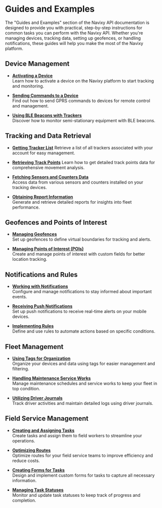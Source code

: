 # Guides and Examples

The "Guides and Examples" section of the Navixy API documentation is designed to provide you with practical, step-by-step instructions for common tasks you can perform with the Navixy API. Whether you're managing devices, tracking data, setting up geofences, or handling notifications, these guides will help you make the most of the Navixy platform.

## Device Management

- [**Activating a Device**](../guides/device-management/activate-device.md)  
  Learn how to activate a device on the Navixy platform to start tracking and monitoring.

- [**Sending Commands to a Device**](../guides/device-management/send-commands.md)  
  Find out how to send GPRS commands to devices for remote control and management.

- [**Using BLE Beacons with Trackers**](../guides/device-management/ble-beacons.md)  
  Discover how to monitor semi-stationary equipment with BLE beacons.

## Tracking and Data Retrieval

- [**Getting Tracker List**](../guides/data-retrieval/get-tracker-list.md)
  Retrieve a list of all trackers associated with your account for easy management.

- [**Retrieving Track Points**](../guides/data-retrieval/get-track-points.md)
  Learn how to get detailed track points data for comprehensive movement analysis.

- [**Fetching Sensors and Counters Data**](../guides/data-retrieval/sensor-data.md)  
  Access data from various sensors and counters installed on your tracking devices.
  
- [**Obtaining Report Information**](../guides/data-retrieval/obtain-reports.md)  
  Generate and retrieve detailed reports for insights into fleet performance.

## Geofences and Points of Interest

- [**Managing Geofences**](../guides/places/manage-geofences.md)  
  Set up geofences to define virtual boundaries for tracking and alerts.

- [**Managing Points of Interest (POIs)**](../guides/places/manage-pois.md)  
  Create and manage points of interest with custom fields for better location tracking.

## Notifications and Rules

- [**Working with Notifications**](../guides/rules-notifications/work-with-notifications.md)  
  Configure and manage notifications to stay informed about important events.

- [**Receiving Push Notifications**](../guides/rules-notifications/get-push-notifications.md)  
  Set up push notifications to receive real-time alerts on your mobile devices.

- [**Implementing Rules**](../guides/rules-notifications/use-rules.md)  
  Define and use rules to automate actions based on specific conditions.

## Fleet Management

- [**Using Tags for Organization**](../guides/fleet-management/use-tags.md)  
  Organize your devices and data using tags for easier management and filtering.

- [**Handling Maintenance Service Works**](../guides/fleet-management/service-works.md)  
  Manage maintenance schedules and service works to keep your fleet in top condition.

- [**Utilizing Driver Journals**](../guides/fleet-management/driver-journals.md)  
  Track driver activities and maintain detailed logs using driver journals.

## Field Service Management

- [**Creating and Assigning Tasks**](../guides/field-service-management/manage-tasks.md)  
  Create tasks and assign them to field workers to streamline your operations.

- [**Optimizing Routes**](../guides/field-service-management/optimize-routes.md)  
  Optimize routes for your field service teams to improve efficiency and reduce costs.

- [**Creating Forms for Tasks**](../guides/field-service-management/create-forms.md)  
  Design and implement custom forms for tasks to capture all necessary information.

- [**Managing Task Statuses**](../guides/field-service-management/change-task-statuses.md)  
  Monitor and update task statuses to keep track of progress and completion.